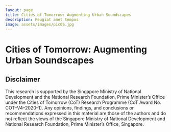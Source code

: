```yaml
---
layout: page
title: Cities of Tomorrow: Augmenting Urban Soundscapes
description: Feugiat amet tempus
image: assets/images/pic06.jpg
---
```


# Cities of Tomorrow: Augmenting Urban Soundscapes

## Disclaimer
This research is supported by the Singapore Ministry of National Development and the National Research Foundation, Prime Minister’s Office under the Cities of Tomorrow (CoT) Research Programme (CoT Award No. COT–V4–2020–1). Any opinions, findings, and conclusions or recommendations expressed in this material are those of the authors and do not reflect the views of the Singapore Ministry of National Development and National Research Foundation, Prime Minister’s Office, Singapore.
